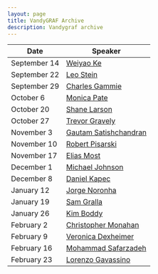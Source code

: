 ```yaml
---
layout: page
title: VandyGRAF Archive 
description: Vandygraf archive 
---
```


| Date         | Speaker                                                      |
|--------------|--------------------------------------------------------------|
| September 14 | <a href="/weiyao-ke"> Weiyao Ke </a>                         |
| September 22 | <a href="/leo-stein"> Leo Stein </a>                         |
| September 29 | <a href="/charles-gammie"> Charles Gammie </a>               |
| October 6    | <a href="/monica-pate"> Monica Pate </a>                     |
| October 20   | <a href="/shane-larson"> Shane Larson </a>                   |
| October 27   | <a href="/trevor-gravely"> Trevor Gravely </a>               |
| November 3   | <a href="/gautam-satishchandran"> Gautam Satishchandran </a> |
| November 10  | <a href="/robert-pisarski"> Robert Pisarski </a>             |
| November 17  | <a href="/elias-most"> Elias Most </a>                       |
| December 1   | <a href="/michael-johnson"> Michael Johnson </a>             |
| December 8   | <a href="/daniel-kapec"> Daniel Kapec </a>                   |
| January 12   | <a href="/jorge-noronha"> Jorge Noronha </a>                 |
| January 19   | <a href="/sam-gralla"> Sam Gralla </a>                       |
| January 26   | <a href="/kim-boddy"> Kim Boddy </a>                         |
| February 2   | <a href="/christopher-monahan"> Christopher Monahan </a>     |
| February 9   | <a href="/veronica-dexheimer"> Veronica Dexheimer </a>       |
| February 16  | <a href="/mohammad-safarzadeh"> Mohammad Safarzadeh </a>     |
| February 23  | <a href="/lorenzo-gavassino"> Lorenzo Gavassino </a>         |
